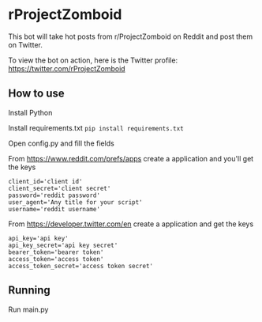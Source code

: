 # rProjectZomboid

This bot will take hot posts from r/ProjectZomboid on Reddit and post them on Twitter.

To view the bot on action, here is the Twitter profile: https://twitter.com/rProjectZomboid

## How to use

Install Python

Install requirements.txt
```pip install requirements.txt```

Open config.py and fill the fields

From https://www.reddit.com/prefs/apps create a application and you'll get the keys

```
client_id='client id'
client_secret='client secret'
password='reddit password'
user_agent='Any title for your script'
username='reddit username'
```

From https://developer.twitter.com/en create a application and get the keys

```
api_key='api key'
api_key_secret='api key secret'
bearer_token='bearer token'
access_token='access token'
access_token_secret='access token secret' 
```

## Running

Run main.py